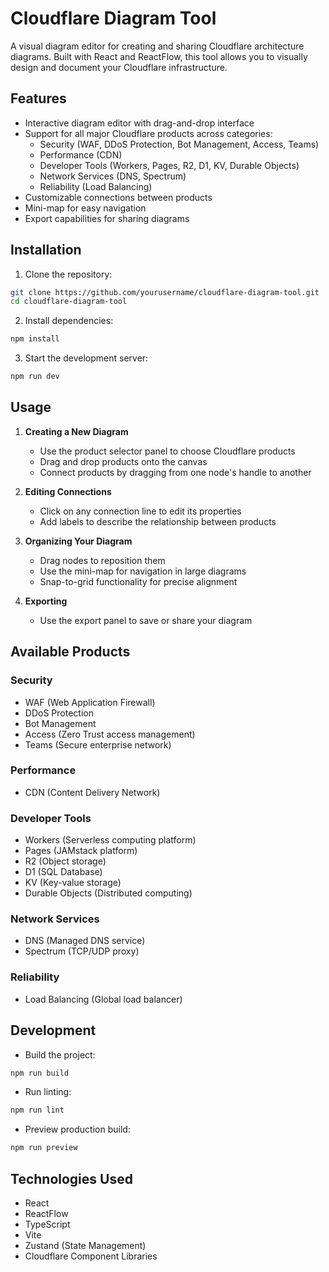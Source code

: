 # Cloudflare Diagram Tool

A visual diagram editor for creating and sharing Cloudflare architecture diagrams. Built with React and ReactFlow, this tool allows you to visually design and document your Cloudflare infrastructure.

## Features

- Interactive diagram editor with drag-and-drop interface
- Support for all major Cloudflare products across categories:
  - Security (WAF, DDoS Protection, Bot Management, Access, Teams)
  - Performance (CDN)
  - Developer Tools (Workers, Pages, R2, D1, KV, Durable Objects)
  - Network Services (DNS, Spectrum)
  - Reliability (Load Balancing)
- Customizable connections between products
- Mini-map for easy navigation
- Export capabilities for sharing diagrams

## Installation

1. Clone the repository:
```bash
git clone https://github.com/yourusername/cloudflare-diagram-tool.git
cd cloudflare-diagram-tool
```

2. Install dependencies:
```bash
npm install
```

3. Start the development server:
```bash
npm run dev
```

## Usage

1. **Creating a New Diagram**
   - Use the product selector panel to choose Cloudflare products
   - Drag and drop products onto the canvas
   - Connect products by dragging from one node's handle to another

2. **Editing Connections**
   - Click on any connection line to edit its properties
   - Add labels to describe the relationship between products

3. **Organizing Your Diagram**
   - Drag nodes to reposition them
   - Use the mini-map for navigation in large diagrams
   - Snap-to-grid functionality for precise alignment

4. **Exporting**
   - Use the export panel to save or share your diagram

## Available Products

### Security
- WAF (Web Application Firewall)
- DDoS Protection
- Bot Management
- Access (Zero Trust access management)
- Teams (Secure enterprise network)

### Performance
- CDN (Content Delivery Network)

### Developer Tools
- Workers (Serverless computing platform)
- Pages (JAMstack platform)
- R2 (Object storage)
- D1 (SQL Database)
- KV (Key-value storage)
- Durable Objects (Distributed computing)

### Network Services
- DNS (Managed DNS service)
- Spectrum (TCP/UDP proxy)

### Reliability
- Load Balancing (Global load balancer)

## Development

- Build the project:
```bash
npm run build
```

- Run linting:
```bash
npm run lint
```

- Preview production build:
```bash
npm run preview
```

## Technologies Used

- React
- ReactFlow
- TypeScript
- Vite
- Zustand (State Management)
- Cloudflare Component Libraries
